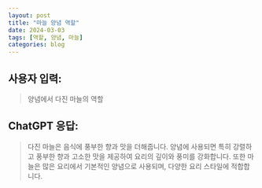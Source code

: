 ```yaml
---
layout: post
title: "마늘 양념 역할"
date: 2024-03-03
tags: [역할, 양념, 마늘]
categories: blog
---
```


## 사용자 입력:
> 양념에서 다진 마늘의 역할

## ChatGPT 응답:
> 다진 마늘은 음식에 풍부한 향과 맛을 더해줍니다. 양념에 사용되면 특히 강렬하고 풍부한 향과 고소한 맛을 제공하여 요리의 깊이와 풍미를 강화합니다. 또한 마늘은 많은 요리에서 기본적인 양념으로 사용되며, 다양한 요리 스타일에 적합합니다.

